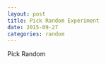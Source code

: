 ```yaml
---
layout: post
title: Pick Random Experiment
date: 2015-09-27
categories: random
---
```


<script>
url1 = "{{site.baseurl | prepend: site.url}}{% post_url 2015-09-27-Narrative-1 %}";
url2 = "{{site.baseurl}}{% post_url 2015-09-27-Narrative-2 %}";
url3 = "{{site.baseurl}}{% post_url 2015-09-27-Narrative-3 %}";
allurls = [url1, 
//           url2, 
//           url3
];
rint = Math.floor(Math.random()*3);
url = allurls[rint];
console.log("Hello: " + url);
//document.write("<a href=\""+url+"\">here</a>");
window.location = url;
</script>


Pick Random
